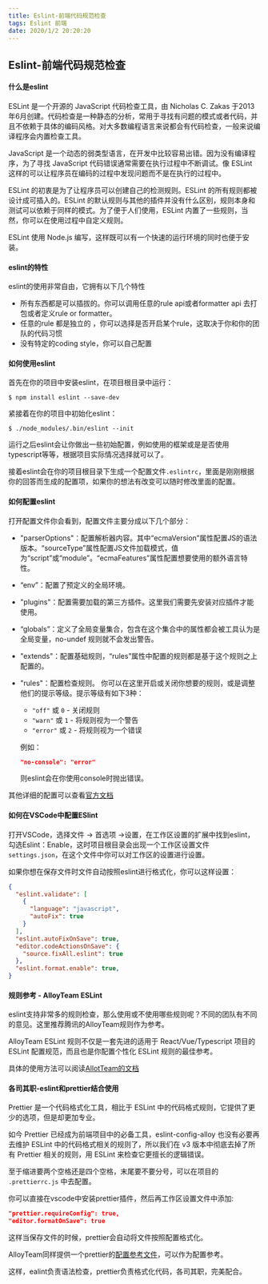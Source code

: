 ```yaml
---
title: Eslint-前端代码规范检查
tags: Eslint 前端
date: 2020/1/2 20:20:20
---
```


## Eslint-前端代码规范检查

#### 什么是eslint

ESLint 是一个开源的 JavaScript 代码检查工具，由 Nicholas C. Zakas 于2013年6月创建。代码检查是一种静态的分析，常用于寻找有问题的模式或者代码，并且不依赖于具体的编码风格。对大多数编程语言来说都会有代码检查，一般来说编译程序会内置检查工具。

JavaScript 是一个动态的弱类型语言，在开发中比较容易出错。因为没有编译程序，为了寻找 JavaScript 代码错误通常需要在执行过程中不断调试。像 ESLint 这样的可以让程序员在编码的过程中发现问题而不是在执行的过程中。

ESLint 的初衷是为了让程序员可以创建自己的检测规则。ESLint 的所有规则都被设计成可插入的。ESLint 的默认规则与其他的插件并没有什么区别，规则本身和测试可以依赖于同样的模式。为了便于人们使用，ESLint 内置了一些规则，当然，你可以在使用过程中自定义规则。

ESLint 使用 Node.js 编写，这样既可以有一个快速的运行环境的同时也便于安装。

#### eslint的特性

eslint的使用非常自由，它拥有以下几个特性

- 所有东西都是可以插拔的。你可以调用任意的rule api或者formatter api 去打包或者定义rule or formatter。
- 任意的rule 都是独立的 ，你可以选择是否开启某个rule，这取决于你和你的团队的代码习惯
- 没有特定的coding style，你可以自己配置

#### 如何使用eslint

首先在你的项目中安装eslint，在项目根目录中运行：

```
$ npm install eslint --save-dev
```

紧接着在你的项目中初始化eslint：

```
$ ./node_modules/.bin/eslint --init
```

运行之后eslint会让你做出一些初始配置，例如使用的框架或是是否使用typescript等等，根据项目实际情况选择就可以了。

接着eslint会在你的项目根目录下生成一个配置文件`.eslintrc`，里面是刚刚根据你的回答而生成的配置项，如果你的想法有改变可以随时修改里面的配置。

#### 如何配置eslint

打开配置文件你会看到，配置文件主要分成以下几个部分：

- "parserOptions"：配置解析器内容。其中“ecmaVersion”属性配置JS的语法版本。“sourceType”属性配置JS文件加载模式，值为“script”或“module”。“ecmaFeatures”属性配置想要使用的额外语言特性。 

- “env”：配置了预定义的全局环境。

- "plugins"：配置需要加载的第三方插件。这里我们需要先安装对应插件才能使用。
-  “globals”：定义了全局变量集合，包含在这个集合中的属性都会被工具认为是全局变量，no-undef 规则就不会发出警告。

- "extends"：配置基础规则，“rules”属性中配置的规则都是基于这个规则之上配置的。 

- "rules"：配置检查规则。 你可以在这里开启或关闭你想要的规则，或是调整他们的提示等级。提示等级有如下3种：

  - `"off"` 或 `0` - 关闭规则
  - `"warn"` 或 `1` - 将规则视为一个警告
  - `"error"` 或 `2` - 将规则视为一个错误

  例如：

  ```json
  "no-console": "error"
  ```

  则eslint会在你使用console时抛出错误。

其他详细的配置可以查看[官方文档](https://cn.eslint.org/docs/user-guide/configuring)

#### 如何在VSCode中配置ESlint

打开VSCode，选择文件 -> 首选项 ->设置，在工作区设置的扩展中找到eslint，勾选Eslint：Enable，这时项目根目录会出现一个工作区设置文件`settings.json`，在这个文件中你可以对工作区的设置进行设置。

如果你想在保存文件时文件自动按照eslint进行格式化，你可以这样设置：

```json
{
  "eslint.validate": [
    {
      "language": "javascript",
      "autoFix": true
    }
  ],
  "eslint.autoFixOnSave": true,
  "editor.codeActionsOnSave": {
    "source.fixAll.eslint": true
  },
  "eslint.format.enable": true,
}
```

#### 规则参考 - AlloyTeam ESLint

eslint支持非常多的规则检查，那么使用或不使用哪些规则呢？不同的团队有不同的意见。这里推荐腾讯的AlloyTeam规则作为参考。

AlloyTeam ESLint 规则不仅是一套先进的适用于 React/Vue/Typescript 项目的 ESLint 配置规范，而且也是你配置个性化 ESLint 规则的最佳参考。

具体的使用方法可以阅读[AllotTeam的文档](https://github.com/AlloyTeam/eslint-config-alloy)

#### 各司其职-eslint和prettier结合使用

Prettier 是一个代码格式化工具，相比于 ESLint 中的代码格式规则，它提供了更少的选项，但是却更加专业。

如今 Prettier 已经成为前端项目中的必备工具，eslint-config-alloy 也没有必要再去维护 ESLint 中的代码格式相关的规则了，所以我们在 v3 版本中彻底去掉了所有 Prettier 相关的规则，用 ESLint 来检查它更擅长的逻辑错误。

至于缩进要两个空格还是四个空格，末尾要不要分号，可以在项目的 `.prettierrc.js` 中去配置。

你可以直接在vscode中安装prettier插件，然后再工作区设置文件中添加:

```json
"prettier.requireConfig": true,
"editor.formatOnSave": true
```

这样当保存文件的时候，prettier会自动将文件按照配置格式化。

AlloyTeam同样提供一个prettier的[配置参考文件](https://github.com/AlloyTeam/eslint-config-alloy/blob/master/.prettierrc.js)，可以作为配置参考。

这样，ealint负责语法检查，prettier负责格式化代码，各司其职，完美配合。

